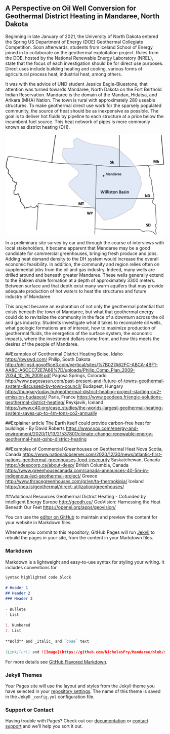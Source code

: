 ## A Perspective on Oil Well Conversion for Geothermal District Heating in Mandaree, North Dakota

Beginning in late January of 2021, the University of North Dakota entered the Spring US Department of Energy (DOE) Geothermal Collegiate Competition. Soon afterwards, students from Iceland School of Energy joined in to collaborate on the geothermal exploitation project. Rules from the DOE, hosted by the National Renewable Energy Laboratory (NREL), state that the focus of each investigation should be for direct use purposes. Direct uses include building heating and cooling, various forms of agricultural process heat, industrial heat, among others. 

It was with the advice of UND student Jessica Eagle-Bluestone, that attention was turned towards Mandaree, North Dakota on the Fort Berthold Indian Reservation. Mandaree is the domain of the Mandan, Hidatsa, and Arikara (MHA) Nation. The town is rural with approximately 280 useable structures. To make geothermal direct use work for the sparsely populated community, the source of heat should be as inexpensive as possible. The goal is to deliver hot fluids by pipeline to each structure at a price below the incumbent fuel source. This heat network of pipes is more commonly known as district heating (DH).

![NoDak](https://raw.githubusercontent.com/NicholasFry/Mandaree/8a48f859ba617ff10861028f0094b343ac01b667/WillistonBasinMandaree.svg)

In a preliminary site survey by car and through the course of interviews with local stakeholders, it became apparent that Mandaree may be a good candidate for commercial greenhouses, bringing fresh produce and jobs. Adding heat demand density to the DH system would increase the overall economic feasibility. In addition, the community and region relies often on supplemental jobs from the oil and gas industry. Indeed, many wells are drilled around and beneath greater Mandaree. These wells generally extend to the Bakken shale formation at a depth of approximately 3300 meters. Between surface and that depth exist many warm aquifers that may provide adequate production of hot waters to heat the structures and future industry of Mandaree. 

This project became an exploration of not only the geothermal potential that exists beneath the town of Mandaree, but what that geothermal energy could do to revitalize the community in the face of a downturn across the oil and gas industry. Students investigate what it takes to recomplete oil wells, what geologic formations are of interest, how to maximize production of geothermal fluids, the energetics of the surface system, the economic impacts, where the investment dollars come from, and how this meets the desires of the people of Mandaree. 

##Examples of Geothermal District Heating
Boise, Idaho
https://bwswd.com/
Philip, South Dakota
http://philipsd.govoffice3.com/vertical/sites/%7B027A62FC-ABCA-4BF1-AA8C-A6CCC72E7A66%7D/uploads/Philip_Comp_Plan_2009-2034_10_26_2009.pdf
Pagosa Springs, Colorado
http://www.pagosasun.com/past-present-and-future-of-towns-geothermal-system-discussed-by-town-council/
Budapest, Hungary
https://hungarytoday.hu/geothermal-district-heating-project-starting-co2-emission-budapest/
Paris, France
https://www.geodeep.fr/engie-solutions-geothermal-district-heating/
Reykjavik, Iceland
https://www.c40.org/case_studies/the-worlds-largest-geothermal-heating-system-saves-up-to-4m-tons-co2-annually

##Explainer article 
The Earth itself could provide carbon-free heat for buildings - By David Roberts
https://www.vox.com/energy-and-environment/2020/11/13/21537801/climate-change-renewable-energy-geothermal-heat-gshp-district-heating

##Examples of Commercial Greenhouses on Geothermal Heat
Nova Scotia, Canada
https://www.nationalobserver.com/2020/12/30/news/atlantic-first-nations-geothermal-greenhouses-food-insecurity
Saskatchewan, Canada
https://deepcorp.ca/about-deep/
British Columbia, Canada
https://www.greenhousecanada.com/canada-announces-40-5m-in-indigenous-led-geothermal-project/
Greece
http://www.thracegreenhouses.com/gr/en/ta-thermokipia/
Iceland
https://nea.is/geothermal/direct-utilization/greenhouses/

##Additional Resources
Geothermal District Heating - Cofunded by Intelligent Energy Europe
http://geodh.eu/
GeoVision: Harnessing the Heat Beneath Our Feet
https://openei.org/apps/geovision/

You can use the [editor on GitHub](https://github.com/NicholasFry/Mandaree/edit/gh-pages/index.md) to maintain and preview the content for your website in Markdown files.

Whenever you commit to this repository, GitHub Pages will run [Jekyll](https://jekyllrb.com/) to rebuild the pages in your site, from the content in your Markdown files.

### Markdown

Markdown is a lightweight and easy-to-use syntax for styling your writing. It includes conventions for

```markdown
Syntax highlighted code block

# Header 1
## Header 2
### Header 3

- Bullete
- List

1. Numbered
2. List

**Bold** and _Italic_ and `Code` text

[Link](url) and ![Image](https://github.com/NicholasFry/Mandaree/blob/main/CommercialHeatConsumption_ND.svg)
```

For more details see [GitHub Flavored Markdown](https://guides.github.com/features/mastering-markdown/).

### Jekyll Themes

Your Pages site will use the layout and styles from the Jekyll theme you have selected in your [repository settings](https://github.com/NicholasFry/Mandaree/settings). The name of this theme is saved in the Jekyll `_config.yml` configuration file.

### Support or Contact

Having trouble with Pages? Check out our [documentation](https://docs.github.com/categories/github-pages-basics/) or [contact support](https://support.github.com/contact) and we’ll help you sort it out.

